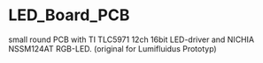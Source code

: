 # LED_Board_PCB
small round PCB with TI TLC5971 12ch 16bit LED-driver and NICHIA NSSM124AT RGB-LED. (original for Lumifluidus Prototyp)
